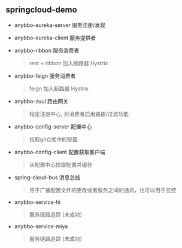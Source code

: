 
## springcloud-demo

- anybbo-eureka-server  服务注册/发现

- anybbo-eureka-client  服务提供者

- anybbo-ribbon         服务消费者
    > rest + ribbon 加入断路器 Hystrix
    
- anybbo-feign          服务消费者
    > feign 加入断路器 Hystrix
    
- anybbo-zuul           路由网关
    > 指定注册中心, 对消费者启用路由/过滤功能
    
- anybbo-config-server  配置中心
    > 拉取git仓库中的配置
    
- anybbo-config-client  配置获取客户端
    > 从配置中心拉取配置并缓存
    
- spring-cloud-bus      消息总线
    > 用于广播配置文件的更改或者服务之间的通讯，也可以用于监控

- anybbo-service-hi
    > 服务链路追踪  (未成功)
    
- anybbo-service-miya
    > 服务链路追踪  (未成功)
